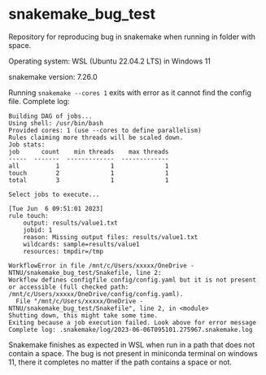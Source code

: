 # snakemake_bug_test

Repository for reproducing bug in snakemake when running in folder with space. 

Operating system: WSL (Ubuntu 22.04.2 LTS) in Windows 11

snakemake version: 7.26.0

Running ```snakemake --cores 1``` exits with error as it cannot find the config file. Complete log:

```
Building DAG of jobs...
Using shell: /usr/bin/bash
Provided cores: 1 (use --cores to define parallelism)
Rules claiming more threads will be scaled down.
Job stats:
job      count    min threads    max threads
-----  -------  -------------  -------------
all          1              1              1
touch        2              1              1
total        3              1              1

Select jobs to execute...

[Tue Jun  6 09:51:01 2023]
rule touch:
    output: results/value1.txt
    jobid: 1
    reason: Missing output files: results/value1.txt
    wildcards: sample=results/value1
    resources: tmpdir=/tmp

WorkflowError in file /mnt/c/Users/xxxxx/OneDrive - NTNU/snakemake_bug_test/Snakefile, line 2:
Workflow defines configfile config/config.yaml but it is not present or accessible (full checked path: /mnt/c/Users/xxxxx/OneDrive/config/config.yaml).
  File "/mnt/c/Users/xxxxx/OneDrive - NTNU/snakemake_bug_test/Snakefile", line 2, in <module>
Shutting down, this might take some time.
Exiting because a job execution failed. Look above for error message
Complete log: .snakemake/log/2023-06-06T095101.275967.snakemake.log
```

Snakemake finishes as expected in WSL when run in a path that does not contain a space. The bug is not present in miniconda terminal on windows 11, there it completes no matter if the path contains a space or not. 
